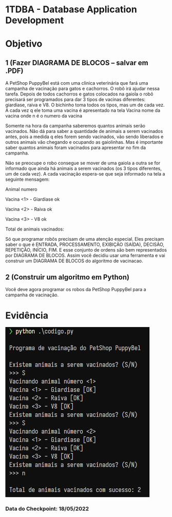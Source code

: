 # 1TDBA - Database Application Development

# Objetivo

## 1 (Fazer DIAGRAMA DE BLOCOS – salvar em .PDF) 

A PetShop PuppyBel está com uma clinica veterinária que fará uma campanha de vacinação para gatos e cachorros. O robô irá ajudar nessa tarefa. Depois de todos cachorros e gatos colocados na gaiola o robô precisará ser programados para dar 3 tipos de vacinas diferentes: giardiase, raiva e V8. 
O bichinho toma todos os tipos, mas um de cada vez. A cada vez q ele toma uma vacina é apresentado na tela Vacina <n> nome da vacina <ok> onde n é o numero da vacina

Somente na hora da campanha saberemos quantos animais serão vacinados. Não dá para saber a quantidade de animais a serem vacinados antes, pois a medida q eles forem sendo vacinados, vão sendo liberados e outros animais vão chegando e ocupando as gaiolinhas. Mas é importante saber quantos animais foram vacinados para apresentar no fim da campanha.  

Não se preocupe o robo consegue se mover de uma gaiola a outra se for informado que ainda há animais a serem vacinados (os 3 tipos diferentes, um de cada vez). 
A cada vacinação espera-se que seja informado na tela a seguinte mensagem:

Animal numero <x>

Vacina <1> - Giardiase ok

Vacina <2> - Raiva ok 

Vacina <3> - V8 ok 

Total de animais vacinados: <total>

Só que programar robôs precisam de uma atenção especial. Eles precisam saber o que é ENTRADA, PROCESSAMENTO, EXIBIÇÃO (SAÍDA), DECISÃO, REPETIÇÃO, INÍCIO, FIM. E esse conjunto de ordens são bem representados por DIAGRAMA DE BLOCOS.  Assim você decidiu usar uma ferramenta e vai construir um DIAGRAMA DE BLOCOS do algoritmo de vacinacao.

## 2 (Construir um algoritmo em Python) 

Você deve agora programar os robos da PetShop PuppyBel para a campanha de vacinação. 

# Evidência

![Evidência código.py](https://github.com/gxmes/Checkpoints/blob/main/2022/DatabaseApplicationDevelopment/evidencias/evidencia_1_2.png)

### Data do Checkpoint: 18/05/2022